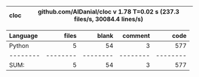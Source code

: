 cloc|github.com/AlDanial/cloc v 1.78  T=0.02 s (237.3 files/s, 30084.4 lines/s)
--- | ---

Language|files|blank|comment|code
:-------|-------:|-------:|-------:|-------:
Python|5|54|3|577
--------|--------|--------|--------|--------
SUM:|5|54|3|577
